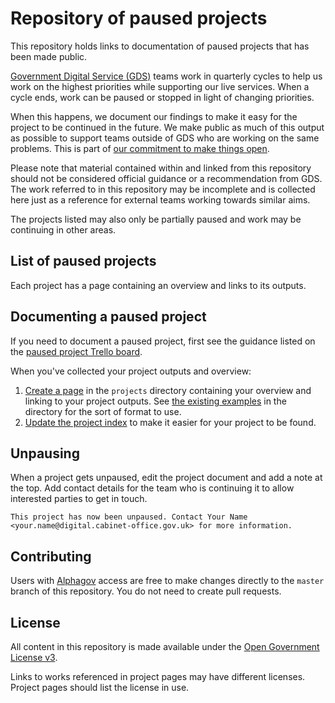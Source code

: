 # Repository of paused projects

This repository holds links to documentation of paused projects that has been made public.

[Government Digital Service (GDS)](https://www.gov.uk/government/organisations/government-digital-service) teams work in quarterly cycles to help us work on the highest priorities while supporting our live services. When a cycle ends, work can be paused or stopped in light of changing priorities.

When this happens, we document our findings to make it easy for the project to be continued in the future. We make public as much of this output as possible to support teams outside of GDS who are working on the same problems. This is part of [our commitment to make things open](https://www.gov.uk/guidance/government-design-principles#make-things-open-it-makes-things-better).

Please note that material contained within and linked from this repository should not be considered official guidance or a recommendation from GDS. The work referred to in this repository may be incomplete and is collected here just as a reference for external teams working towards similar aims.

The projects listed may also only be partially paused and work may be continuing in other areas.

## List of paused projects

Each project has a page containing an overview and links to its outputs.

## Documenting a paused project

If you need to document a paused project, first see the guidance listed on the [paused project Trello board](https://trello.com/b/3KjYQhae/so-your-project-has-been-paused).

When you've collected your project outputs and overview:

1. [Create a page](https://github.com/alphagov/paused/new/master/projects) in the `projects` directory containing your overview and linking to your project outputs. See [the existing examples](./projects) in the directory for the sort of format to use.
2. [Update the project index](https://github.com/alphagov/paused/edit/master/README.md) to make it easier for your project to be found.

## Unpausing

When a project gets unpaused, edit the project document and add a note at the top. Add contact details for the team who is continuing it to allow interested parties to get in touch.

    This project has now been unpaused. Contact Your Name <your.name@digital.cabinet-office.gov.uk> for more information.

## Contributing

Users with [Alphagov](https://github.com/alphagov) access are free to make changes directly to the `master` branch of this repository. You do not need to create pull requests.

## License

All content in this repository is made available under the [Open Government License v3](./LICENSE).

Links to works referenced in project pages may have different licenses. Project pages should list the license in use.
